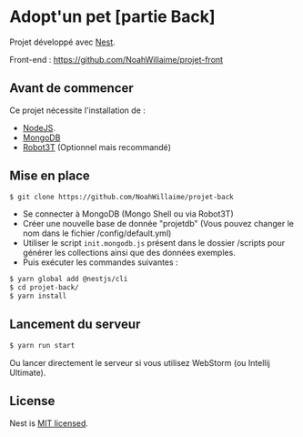 # Adopt'un pet [partie Back]

Projet développé avec [Nest](https://github.com/nestjs/nest).

Front-end : https://github.com/NoahWillaime/projet-front

## Avant de commencer

Ce projet nécessite l'installation de :
 - [NodeJS](https://nodejs.org/en/).
 - [MongoDB](https://www.mongodb.com/fr)
 - [Robot3T](https://robomongo.org/download) (Optionnel mais recommandé) 

## Mise en place
```bash
$ git clone https://github.com/NoahWillaime/projet-back
```

-   Se connecter à MongoDB (Mongo Shell ou via Robot3T)
-   Créer une nouvelle base de donnée "projetdb" (Vous pouvez changer le nom dans le fichier /config/default.yml)
-   Utiliser le script `init.mongodb.js` présent dans le dossier /scripts pour générer les collections ainsi que des données exemples.
-   Puis exécuter les commandes suivantes :
```bash
$ yarn global add @nestjs/cli
$ cd projet-back/
$ yarn install
```

## Lancement du serveur

```bash
$ yarn run start
```

Ou lancer directement le serveur si vous utilisez WebStorm (ou Intellij Ultimate).

## License

  Nest is [MIT licensed](LICENSE).

